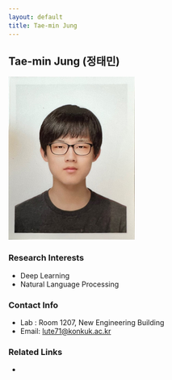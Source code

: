 ```yaml
---
layout: default
title: Tae-min Jung
---
```


## Tae-min Jung (정태민)
![alt_text](../assets/img/profile_TaeminJung.png)


### Research Interests
* Deep Learning
* Natural Language Processing

### Contact Info
* Lab : Room 1207, New Engineering Building
* Email: lute71@konkuk.ac.kr

### Related Links
* 
